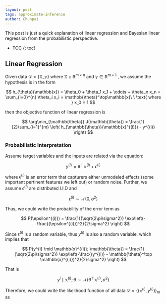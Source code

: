 ```yaml
---
layout: post
tags: approximate-inference
author: Chunpai
---
```


This post is just a quick explanation of linear regression and Bayesian linear regression from the probabilistic perspective.

* TOC
{: toc}
## Linear Regression

Given data $\mathcal{D} = \{\mathbb{X},\mathbb{y}\}$ where $\mathbb{X}\in \mathbb{R}^{m\times n}$ and $\mathbb{y} \in \mathbb{R}^{m\times 1}$ ,  we assume the hypothesis is in the form 

  
$$
h_{\theta}(\mathbb{x}) = \theta_0 + \theta_1 x_1 + \cdots + \theta_n x_n = \sum_{i=0}^{n} \theta_i x_i = \mathbb{\theta}^\top\mathbb{x}\ \ \text{  where  } x_0 = 1
$$


then the objective function of linear regression is 


$$
\arg\min_{\mathbb{\theta}} J(\mathbb{\theta}) = \frac{1}{2}\sum_{i=1}^{m} \left( h_{\mathbb{\theta}}(\mathbb{x}^{(i)}) - y^{(i)} \right)
$$


### Probabilistic Interpretation

Assume target variables and the inputs are related via the equation:


$$
y^{(i)} = \mathbb{\theta}^\top \mathbb{x}^{(i)} + \epsilon^{(i)}
$$


where $\epsilon^{(i)}$ is an error term that capturers either unmodeled effects (some important pertinent features we left out) or random noise. Further, we assume $\epsilon^{(i)}$ are distributed I.I.D and 


$$
\epsilon^{(i)}\sim \mathcal{N}(0, \sigma^2)
$$


Thus, we could write the probability of the error term as


$$
P(\epsilon^{(i)}) = \frac{1}{\sqrt{2\pi\sigma^2}} \exp\left(-\frac{(\epsilon^{(i)})^2}{2\sigma^2} \right)
$$


Since $\epsilon^{(i)}$ is a random variable, thus $y^{(i)}$ is also a random variable, which implies that


$$
P(y^{i} \mid \mathbb{x}^{(i)}; \mathbb{\theta}) = \frac{1}{\sqrt{2\pi\sigma^2}} \exp\left(-\frac{(y^{(i)} - \mathbb{\theta}^\top \mathbb{x}^{(i)})^2}{2\sigma^2} \right)
$$


That is 


$$
y^{i} \mid \mathbb{x}^{(i)}; \mathcal{\theta} \sim \mathcal{N} \left(\mathbb{\theta}^\top \mathbb{x}^{(i)}, \sigma^2 \right)
$$


Therefore, we could write the likelihood function of all data $\mathcal{D} = \{(\mathbb{x}^{(i)}, y^{(i)})\}_m$ as 

